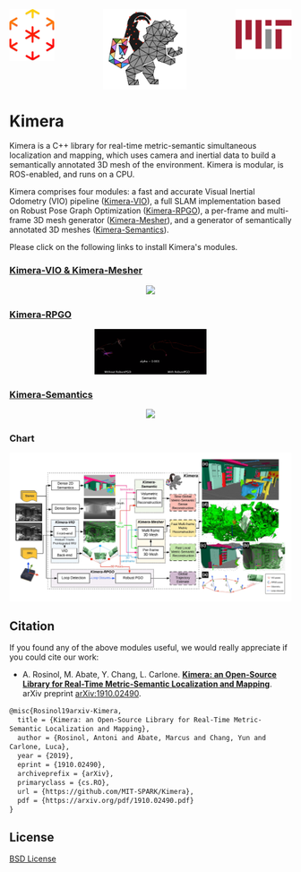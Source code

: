 <div align="center">
  <a href="http://mit.edu/sparklab/">
    <img align="left" src="docs/media/sparklab_logo.png" width="80" alt="sparklab">
  </a> 
  <a href="https://www.mit.edu/~arosinol/">
    <img align="center" src="docs/media/kimeravio_logo.png" width="150" alt="kimera">
  </a> 
  <a href="https://mit.edu"> 
    <img align="right" src="docs/media/mit.png" width="100" alt="mit">
  </a>
</div>

# Kimera

Kimera is a C++ library for real-time metric-semantic simultaneous localization and mapping, which uses camera and inertial data to build a semantically annotated 3D mesh of the environment. Kimera is modular, is ROS-enabled, and runs on a CPU.

Kimera comprises four modules: a fast and accurate Visual Inertial Odometry (VIO) pipeline ([Kimera-VIO](https://github.com/MIT-SPARK/Kimera-VIO)), a full SLAM implementation based on Robust Pose Graph Optimization ([Kimera-RPGO](https://github.com/MIT-SPARK/Kimera-RPGO)), a per-frame and multi-frame 3D mesh generator ([Kimera-Mesher](https://github.com/MIT-SPARK/Kimera-VIO)), and a generator of semantically annotated 3D meshes ([Kimera-Semantics](https://github.com/MIT-SPARK/Kimera-Semantics)).

Please click on the following links to install Kimera's modules.

### [Kimera-VIO & Kimera-Mesher](https://github.com/MIT-SPARK/Kimera-VIO)

<div align="center">
  <img src="docs/media/kimeravio_ROS_mesh.gif"/>
</div>

### [Kimera-RPGO](https://github.com/MIT-SPARK/Kimera-RPGO)

<div align="center">
    <img src="docs/media/RPGO.png" width="200">
</div>

### [Kimera-Semantics](https://github.com/MIT-SPARK/Kimera-Semantics)

<div align="center">
    <img src="docs/media/kimera_semantics.gif">
</div>

### Chart

![overall_chart](./docs/media/kimera_chart_23.jpeg)

## Citation
If you found any of the above modules useful, we would really appreciate if you could cite our work:

 - A. Rosinol, M. Abate, Y. Chang, L. Carlone. [**Kimera: an Open-Source Library for Real-Time Metric-Semantic Localization and Mapping**](https://arxiv.org/abs/1910.02490). arXiv preprint [arXiv:1910.02490](https://arxiv.org/abs/1910.02490).
 ```
 @misc{Rosinol19arxiv-Kimera,
   title = {Kimera: an Open-Source Library for Real-Time Metric-Semantic Localization and Mapping},
   author = {Rosinol, Antoni and Abate, Marcus and Chang, Yun and Carlone, Luca},
   year = {2019},
   eprint = {1910.02490},
   archiveprefix = {arXiv},
   primaryclass = {cs.RO},
   url = {https://github.com/MIT-SPARK/Kimera},
   pdf = {https://arxiv.org/pdf/1910.02490.pdf}
 }
```

## License

[BSD License](LICENSE.BSD)
